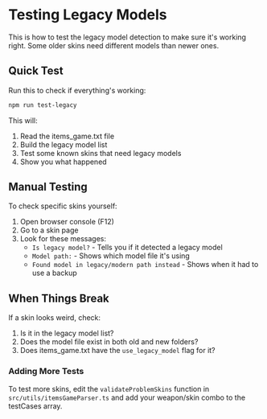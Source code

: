 # Testing Legacy Models

This is how to test the legacy model detection to make sure it's working right. Some older skins need different models than newer ones.

## Quick Test

Run this to check if everything's working:

```bash
npm run test-legacy
```

This will:
1. Read the items_game.txt file
2. Build the legacy model list
3. Test some known skins that need legacy models
4. Show you what happened

## Manual Testing

To check specific skins yourself:

1. Open browser console (F12)
2. Go to a skin page
3. Look for these messages:
   - `Is legacy model?` - Tells you if it detected a legacy model
   - `Model path:` - Shows which model file it's using
   - `Found model in legacy/modern path instead` - Shows when it had to use a backup

## When Things Break

If a skin looks weird, check:

1. Is it in the legacy model list?
2. Does the model file exist in both old and new folders?
3. Does items_game.txt have the `use_legacy_model` flag for it?

### Adding More Tests

To test more skins, edit the `validateProblemSkins` function in `src/utils/itemsGameParser.ts` and add your weapon/skin combo to the testCases array.
